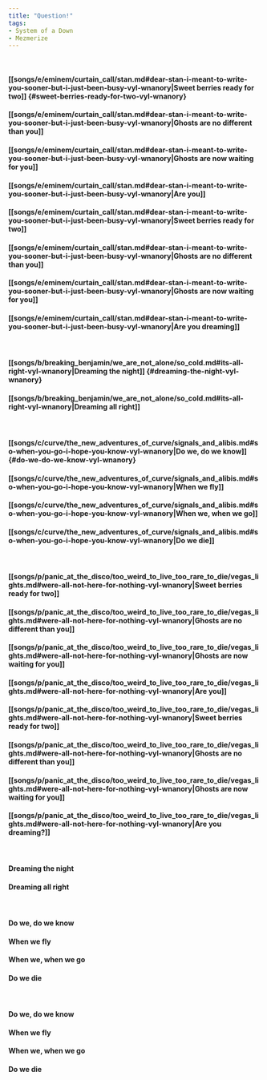 ```yaml
---
title: "Question!"
tags:
- System of a Down
- Mezmerize
---
```

&nbsp;
#### [[songs/e/eminem/curtain_call/stan.md#dear-stan-i-meant-to-write-you-sooner-but-i-just-been-busy-vyl-wnanory|Sweet berries ready for two]] {#sweet-berries-ready-for-two-vyl-wnanory}
#### [[songs/e/eminem/curtain_call/stan.md#dear-stan-i-meant-to-write-you-sooner-but-i-just-been-busy-vyl-wnanory|Ghosts are no different than you]]
#### [[songs/e/eminem/curtain_call/stan.md#dear-stan-i-meant-to-write-you-sooner-but-i-just-been-busy-vyl-wnanory|Ghosts are now waiting for you]]
#### [[songs/e/eminem/curtain_call/stan.md#dear-stan-i-meant-to-write-you-sooner-but-i-just-been-busy-vyl-wnanory|Are you]]
#### [[songs/e/eminem/curtain_call/stan.md#dear-stan-i-meant-to-write-you-sooner-but-i-just-been-busy-vyl-wnanory|Sweet berries ready for two]]
#### [[songs/e/eminem/curtain_call/stan.md#dear-stan-i-meant-to-write-you-sooner-but-i-just-been-busy-vyl-wnanory|Ghosts are no different than you]]
#### [[songs/e/eminem/curtain_call/stan.md#dear-stan-i-meant-to-write-you-sooner-but-i-just-been-busy-vyl-wnanory|Ghosts are now waiting for you]]
#### [[songs/e/eminem/curtain_call/stan.md#dear-stan-i-meant-to-write-you-sooner-but-i-just-been-busy-vyl-wnanory|Are you dreaming]]
&nbsp;
#### [[songs/b/breaking_benjamin/we_are_not_alone/so_cold.md#its-all-right-vyl-wnanory|Dreaming the night]] {#dreaming-the-night-vyl-wnanory}
#### [[songs/b/breaking_benjamin/we_are_not_alone/so_cold.md#its-all-right-vyl-wnanory|Dreaming all right]]
&nbsp;
#### [[songs/c/curve/the_new_adventures_of_curve/signals_and_alibis.md#so-when-you-go-i-hope-you-know-vyl-wnanory|Do we, do we know]] {#do-we-do-we-know-vyl-wnanory}
#### [[songs/c/curve/the_new_adventures_of_curve/signals_and_alibis.md#so-when-you-go-i-hope-you-know-vyl-wnanory|When we fly]]
#### [[songs/c/curve/the_new_adventures_of_curve/signals_and_alibis.md#so-when-you-go-i-hope-you-know-vyl-wnanory|When we, when we go]]
#### [[songs/c/curve/the_new_adventures_of_curve/signals_and_alibis.md#so-when-you-go-i-hope-you-know-vyl-wnanory|Do we die]]
&nbsp;
#### [[songs/p/panic_at_the_disco/too_weird_to_live_too_rare_to_die/vegas_lights.md#were-all-not-here-for-nothing-vyl-wnanory|Sweet berries ready for two]]
#### [[songs/p/panic_at_the_disco/too_weird_to_live_too_rare_to_die/vegas_lights.md#were-all-not-here-for-nothing-vyl-wnanory|Ghosts are no different than you]]
#### [[songs/p/panic_at_the_disco/too_weird_to_live_too_rare_to_die/vegas_lights.md#were-all-not-here-for-nothing-vyl-wnanory|Ghosts are now waiting for you]]
#### [[songs/p/panic_at_the_disco/too_weird_to_live_too_rare_to_die/vegas_lights.md#were-all-not-here-for-nothing-vyl-wnanory|Are you]]
#### [[songs/p/panic_at_the_disco/too_weird_to_live_too_rare_to_die/vegas_lights.md#were-all-not-here-for-nothing-vyl-wnanory|Sweet berries ready for two]]
#### [[songs/p/panic_at_the_disco/too_weird_to_live_too_rare_to_die/vegas_lights.md#were-all-not-here-for-nothing-vyl-wnanory|Ghosts are no different than you]]
#### [[songs/p/panic_at_the_disco/too_weird_to_live_too_rare_to_die/vegas_lights.md#were-all-not-here-for-nothing-vyl-wnanory|Ghosts are now waiting for you]]
#### [[songs/p/panic_at_the_disco/too_weird_to_live_too_rare_to_die/vegas_lights.md#were-all-not-here-for-nothing-vyl-wnanory|Are you dreaming?]]
&nbsp;
#### Dreaming the night
#### Dreaming all right
&nbsp;
#### Do we, do we know
#### When we fly
#### When we, when we go
#### Do we die
&nbsp;
#### Do we, do we know
#### When we fly
#### When we, when we go
#### Do we die
